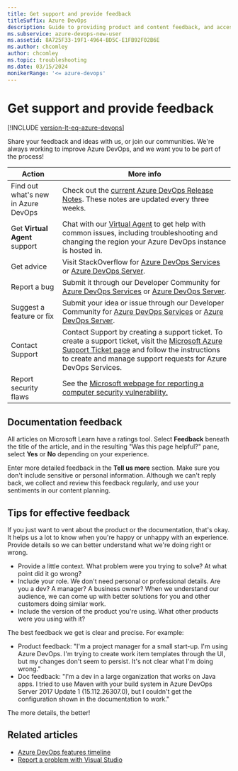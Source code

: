 ```yaml
---
title: Get support and provide feedback
titleSuffix: Azure DevOps
description: Guide to providing product and content feedback, and accessing support resources in Azure DevOps.
ms.subservice: azure-devops-new-user
ms.assetid: 8A725F33-19F1-4964-BD5C-E1FB92F02B6E
ms.author: chcomley
author: chcomley
ms.topic: troubleshooting
ms.date: 03/15/2024
monikerRange: '<= azure-devops'
---
```


# Get support and provide feedback

[!INCLUDE [version-lt-eq-azure-devops](../includes/version-lt-eq-azure-devops.md)]

Share your feedback and ideas with us, or join our communities. We're always working to improve Azure DevOps, and we want you to be part of the process!

|Action |More info  |
|---------|---------|
|Find out what's new in Azure DevOps   | Check out the [current Azure DevOps Release Notes](/azure/devops/server/release-notes/azuredevops2020). These notes are updated every three weeks. |
|Get **Virtual Agent** support   | Chat with our [Virtual Agent](https://go.microsoft.com/fwlink/?linkid=2160944) to get help with common issues, including troubleshooting and changing the region your Azure DevOps instance is hosted in.        |
|Get advice  | Visit StackOverflow for [Azure DevOps Services](https://stackoverflow.com/questions/tagged/vsts) or [Azure DevOps Server](https://stackoverflow.com/questions/tagged/tfs).        |
|Report a bug   | Submit it through our Developer Community for [Azure DevOps Services](https://developercommunity.visualstudio.com/spaces/21/index.html) or [Azure DevOps Server](https://developercommunity.visualstudio.com/spaces/22/index.html).        |
|Suggest a feature or fix    | Submit your idea or issue through our Developer Community for [Azure DevOps Services](https://developercommunity.visualstudio.com/content/idea/post.html?space=21) or [Azure DevOps Server](https://developercommunity.visualstudio.com/content/idea/post.html?space=22).        |
| Contact Support     | Contact Support by creating a support ticket. To create a support ticket, visit the [Microsoft Azure Support Ticket page](https://azure.microsoft.com/support/create-ticket/) and follow the instructions to create and manage support requests for Azure DevOps Services.                      |
|Report security flaws | See the [Microsoft webpage for reporting a computer security vulnerability.](https://www.microsoft.com/msrc/faqs-report-an-issue?rtc=1)                                |

## Documentation feedback

All articles on Microsoft Learn have a ratings tool. Select **Feedback** beneath the title of the article, and in the resulting "Was this page helpful?" pane, select **Yes** or **No** depending on your experience.

Enter more detailed feedback in the **Tell us more** section. Make sure you don't include sensitive or personal information. Although we can't reply back, we collect and review this feedback regularly, and use your sentiments in our content planning.

## Tips for effective feedback

If you just want to vent about the product or the documentation, that's okay. It helps us a lot to know when you're happy or unhappy with an experience. Provide details so we can better understand what we're doing right or wrong.

* Provide a little context. What problem were you trying to solve? At what point did it go wrong?
* Include your role. We don't need personal or professional details. Are you a dev? A manager? A business owner? When we understand our audience, we can come up with better solutions for you and other customers doing similar work.
* Include the version of the product you're using. What other products were you using with it?

The best feedback we get is clear and precise. For example:

* Product feedback: "I'm a project manager for a small start-up. I'm using Azure DevOps. I'm trying to create work item templates through the UI, but my changes don't seem to persist. It's not clear what I'm doing wrong."
* Doc feedback: "I'm a dev in a large organization that works on Java apps. I tried to use Maven with your build system in Azure DevOps Server 2017 Update 1 (15.112.26307.0), but I couldn't get the configuration shown in the documentation to work."

The more details, the better!

## Related articles

* [Azure DevOps features timeline](/azure/devops/release-notes/features-timeline)
* [Report a problem with Visual Studio](/visualstudio/ide/how-to-report-a-problem-with-visual-studio-2017)
